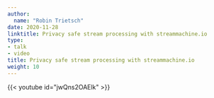 ```yaml
---
author:
  name: "Robin Trietsch"
date: 2020-11-28
linktitle: Privacy safe stream processing with streammachine.io
type:
- talk
- video
title: Privacy safe stream processing with streammachine.io
weight: 10
---
```


{{< youtube id="jwQns2OAElk" >}}
